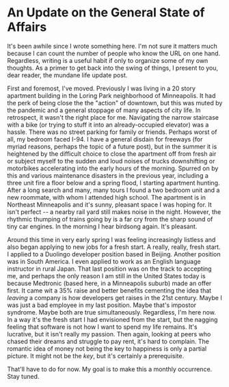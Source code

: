 # An Update on the General State of Affairs
It's been awhile since I wrote something here. I'm not sure it matters much because I can count the number of people who know the URL on one hand. Regardless, writing is a useful habit if only to organize some of my own thoughts. As a primer to get back into the swing of things, I present to you, dear reader, the mundane life update post.

First and foremost, I've moved. Previously I was living in a 20 story apartment building in the Loring Park neighborhood of Minneapolis. It had the perk of being close the the "action" of downtown, but this was muted by the pandemic and a general stoppage of many aspects of city life. In retrospect, it wasn't the right place for me. Navigating the narrow staircase with a bike (or trying to stuff it into an already-occupied elevator) was a hassle. There was no street parking for family or friends. Perhaps worst of all, my bedroom faced I-94. I have a general disdain for freeways (for myriad reasons, perhaps the topic of a future post), but in the summer it is heightened by the difficult choice to close the apartment off from fresh air or subject myself to the sudden and loud noises of trucks downshifting or motorbikes accelerating into the early hours of the morning. Spurred on by this and various maintenance disasters in the previous year, including a three unit fire a floor below and a spring flood, I starting apartment hunting. After a long search and many, many tours I found a two bedroom unit and a new roommate, with whom I attended high school. The apartment is in Northeast Minneapolis and it's sunny, pleasant space I was hoping for. It isn't perfect -- a nearby rail yard still makes noise in the night. However, the rhythmic thumping of trains going by is a far cry from the sharp sound of tiny car engines. In the morning I hear birdsong again. It's pleasant.

Around this time in very early spring I was feeling increasingly listless and also began applying to new jobs for a fresh start. A really, really, fresh start. I applied to a Duolingo developer position based in Beijing. Another position was in South America. I even applied to work as an English language instructor in rural Japan. That last position was on the track to accepting me, and perhaps the only reason I am still in the United States today is because Medtronic (based here, in a Minneapolis suburb) made an offer first. It came wit a 35% raise and better benefits cementing the idea that _leaving_ a company is how developers get raises in the 21st century. Maybe I was just a bad employee in my last position. Maybe that's impostor syndrome. Maybe both are true simultaneously. Regardless, I'm here now. In a way it's the fresh start I had envisioned from the start, but the nagging feeling that software is not how I want to spend my life remains. It's lucrative, but it isn't really my passion. Then again, looking at peers who chased their dreams and struggle to pay rent, it's hard to complain. The romantic idea of money not being the key to happiness is only a partial picture. It might not be the _key_, but it's certainly a prerequisite.

That'll have to do for now. My goal is to make this a monthly occurrence. Stay tuned.